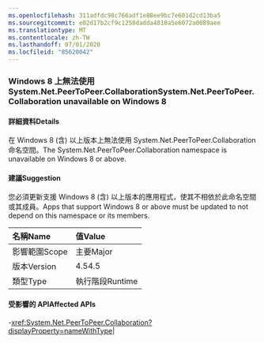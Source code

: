 ```yaml
---
ms.openlocfilehash: 311adfdc98c766adf1e88ee9bc7e601d2cd13ba5
ms.sourcegitcommit: e02d17b2cf9c1258dadda4810a5e6072a0089aee
ms.translationtype: MT
ms.contentlocale: zh-TW
ms.lasthandoff: 07/01/2020
ms.locfileid: "85620042"
---
```

### <a name="systemnetpeertopeercollaboration-unavailable-on-windows-8"></a><span data-ttu-id="5c033-101">Windows 8 上無法使用 System.Net.PeerToPeer.Collaboration</span><span class="sxs-lookup"><span data-stu-id="5c033-101">System.Net.PeerToPeer.Collaboration unavailable on Windows 8</span></span>

#### <a name="details"></a><span data-ttu-id="5c033-102">詳細資料</span><span class="sxs-lookup"><span data-stu-id="5c033-102">Details</span></span>

<span data-ttu-id="5c033-103">在 Windows 8 (含) 以上版本上無法使用 System.Net.PeerToPeer.Collaboration 命名空間。</span><span class="sxs-lookup"><span data-stu-id="5c033-103">The System.Net.PeerToPeer.Collaboration namespace is unavailable on Windows 8 or above.</span></span>

#### <a name="suggestion"></a><span data-ttu-id="5c033-104">建議</span><span class="sxs-lookup"><span data-stu-id="5c033-104">Suggestion</span></span>

<span data-ttu-id="5c033-105">您必須更新支援 Windows 8 (含) 以上版本的應用程式，使其不相依於此命名空間或其成員。</span><span class="sxs-lookup"><span data-stu-id="5c033-105">Apps that support Windows 8 or above must be updated to not depend on this namespace or its members.</span></span>

| <span data-ttu-id="5c033-106">名稱</span><span class="sxs-lookup"><span data-stu-id="5c033-106">Name</span></span>    | <span data-ttu-id="5c033-107">值</span><span class="sxs-lookup"><span data-stu-id="5c033-107">Value</span></span>       |
|:--------|:------------|
| <span data-ttu-id="5c033-108">影響範圍</span><span class="sxs-lookup"><span data-stu-id="5c033-108">Scope</span></span>   |<span data-ttu-id="5c033-109">主要</span><span class="sxs-lookup"><span data-stu-id="5c033-109">Major</span></span>|
|<span data-ttu-id="5c033-110">版本</span><span class="sxs-lookup"><span data-stu-id="5c033-110">Version</span></span>|<span data-ttu-id="5c033-111">4.5</span><span class="sxs-lookup"><span data-stu-id="5c033-111">4.5</span></span>|
|<span data-ttu-id="5c033-112">類型</span><span class="sxs-lookup"><span data-stu-id="5c033-112">Type</span></span>|<span data-ttu-id="5c033-113">執行階段</span><span class="sxs-lookup"><span data-stu-id="5c033-113">Runtime</span></span>

#### <a name="affected-apis"></a><span data-ttu-id="5c033-114">受影響的 API</span><span class="sxs-lookup"><span data-stu-id="5c033-114">Affected APIs</span></span>

-<xref:System.Net.PeerToPeer.Collaboration?displayProperty=nameWithType></li></ul>|
